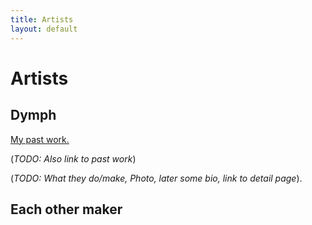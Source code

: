 ```yaml
---
title: Artists
layout: default
---
```

# Artists

## Dymph

[My past work.](https://www.pinterest.co.uk/dymphnahermans/my-fabric-decoupage-projects/)

(*TODO: Also link to past work*)

(*TODO: What they do/make, Photo, later some bio, link to detail page*).

## Each other maker

